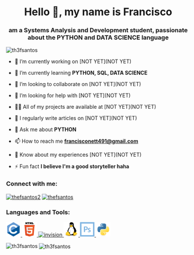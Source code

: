 <h1 align="center">Hello 👋, my name is Francisco</h1>
<h3 align="center">am a Systems Analysis and Development student, passionate about the PYTHON and DATA SCIENCE language</h3>

<p align="left"> <img src="https://komarev.com/ghpvc/?username=th3fsantos&label=Profile%20views&color=0e75b6&style=flat" alt="th3fsantos" /> </p>

- 🔭 I’m currently working on [NOT YET](NOT YET)

- 🌱 I’m currently learning **PYTHON, SQL, DATA SCIENCE**

- 👯 I’m looking to collaborate on [NOT YET](NOT YET)

- 🤝 I’m looking for help with [NOT YET](NOT YET)

- 👨‍💻 All of my projects are available at [NOT YET](NOT YET)

- 📝 I regularly write articles on [NOT YET](NOT YET)

- 💬 Ask me about **PYTHON**

- 📫 How to reach me **francisconett491@gmail.com**

- 📄 Know about my experiences [NOT YET](NOT YET)

- ⚡ Fun fact **I believe I'm a good storyteller haha**

<h3 align="left">Connect with me:</h3>
<p align="left">
<a href="https://twitter.com/thefsantos2" target="blank"><img align="center" src="https://raw.githubusercontent.com/rahuldkjain/github-profile-readme-generator/master/src/images/icons/Social/twitter.svg" alt="thefsantos2" height="30" width="40" /></a>
<a href="https://instagram.com/@thefsantos" target="blank"><img align="center" src="https://raw.githubusercontent.com/rahuldkjain/github-profile-readme-generator/master/src/images/icons/Social/instagram.svg" alt="thefsantos" height="30" width="40" /></a>
</p>

<h3 align="left">Languages and Tools:</h3>
<p align="left"> <a href="https://www.cprogramming.com/" target="_blank" rel="noreferrer"> <img src="https://raw.githubusercontent.com/devicons/devicon/master/icons/c/c-original.svg" alt="c" width="40" height="40"/> </a> <a href="https://www.w3.org/html/" target="_blank" rel="noreferrer"> <img src="https://raw.githubusercontent.com/devicons/devicon/master/icons/html5/html5-original-wordmark.svg" alt="html5" width="40" height="40"/> </a> <a href="https://www.invisionapp.com/" target="_blank" rel="noreferrer"> <img src="https://www.vectorlogo.zone/logos/invisionapp/invisionapp-icon.svg" alt="invision" width="40" height="40"/> </a> <a href="https://www.linux.org/" target="_blank" rel="noreferrer"> <img src="https://raw.githubusercontent.com/devicons/devicon/master/icons/linux/linux-original.svg" alt="linux" width="40" height="40"/> </a> <a href="https://www.photoshop.com/en" target="_blank" rel="noreferrer"> <img src="https://raw.githubusercontent.com/devicons/devicon/master/icons/photoshop/photoshop-line.svg" alt="photoshop" width="40" height="40"/> </a> <a href="https://www.python.org" target="_blank" rel="noreferrer"> <img src="https://raw.githubusercontent.com/devicons/devicon/master/icons/python/python-original.svg" alt="python" width="40" height="40"/> </a> </p>

<p><img align="left" src="https://github-readme-stats.vercel.app/api/top-langs?username=th3fsantos&show_icons=true&locale=en&layout=compact" alt="th3fsantos" /></p>

<p>&nbsp;<img align="center" src="https://github-readme-stats.vercel.app/api?username=th3fsantos&show_icons=true&locale=en" alt="th3fsantos" /></p>
